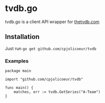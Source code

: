# tvdb.go

tvdb.go is a client API wrapper for [thetvdb.com][1]

## Installation

Just run `go get github.com/cpjolicoeur/tvdb`

### Examples

    package main

    import "github.com/cpjolicoeur/tvdb"

    func main() {
        matches, err := tvdb.GetSeries("A-Team")
    }


[1]: http://thetvdb.com/
